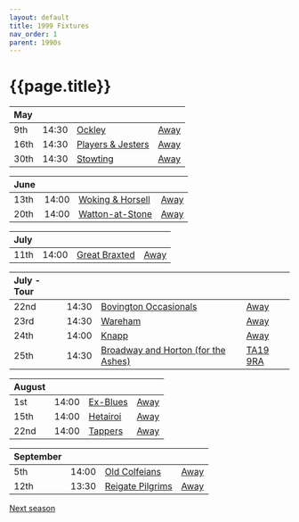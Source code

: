 ```yaml
---
layout: default
title: 1999 Fixtures
nav_order: 1
parent: 1990s
---
```


# {{page.title}}

| May |  |  |  |
|:---|:---|:---|:---|
| 9th | 14:30 | [Ockley](ockley) | [Away](https://goo.gl/maps/vmhvFhbrVZGrsXAAA) |
| 16th | 14:30 | [Players & Jesters](players-and-jesters) | [Away](https://goo.gl/maps/KGzzRcghVYN3R91v6) |
| 30th | 14:30 | [Stowting](stowting) | [Away](https://goo.gl/maps/3Br4woRQXRqh9Uje8) |

| June |  |  |  |
|:---|:---|:---|:---|
| 13th | 14:00 | [Woking & Horsell](woking-and-horsell) | [Away](https://goo.gl/maps/DwCP4qFZYRwPrzHZA) |
| 20th | 14:00 | [Watton-at-Stone](watton-at-stone) | [Away](https://goo.gl/maps/JPBQawMsjLgYtVHk9) |

| July |  |  |  |
|:---|:---|:---|:---|
| 11th | 14:00 | [Great Braxted](great-braxted) | [Away](https://goo.gl/maps/5dWvmTH5gDhjv58u6) |

| July - Tour |  |  |  |
|:---|:---|:---|:---|
| 22nd | 14:30 | [Bovington Occasionals](bovington-occasionals) | [Away](https://goo.gl/maps/ZAQ2sHnhykNNozJHA) |
| 23rd | 14:30 | [Wareham](wareham) | [Away](https://goo.gl/maps/qLQix9VNmP1CvwWt5) |
| 24th | 14:00 | [Knapp](knapp) | [Away](https://goo.gl/maps/RY2GFtz5yvPNAruV6) |
| 25th | 14:30 | [Broadway and Horton (for the Ashes)](broadway-and-horton) | [TA19 9RA](https://goo.gl/maps/ULbmC6LSX5HSAe8U6) |

| August |  |  |  |
|:---|:---|:---|:---|
| 1st | 14:00 | [Ex-Blues](ex-blues) | [Away](https://goo.gl/maps/9zfgJBACcaKzprkPA) |
| 15th | 14:00 | [Hetairoi](hetairoi) | [Away](https://goo.gl/maps/AfwCKu9WW93YqXJa6) |
| 22nd | 14:00 | [Tappers](tappers) | [Away](https://goo.gl/maps/VrSWAsVDD2Xi4Nxy9) |

| September |  |  |  |
|:---|:---|:---|:---|
| 5th | 14:00 | [Old Colfeians](old-colfeians) | [Away](https://goo.gl/maps/G3ZRvFg7gYvB2Fng8) |
| 12th | 13:30 | [Reigate Pilgrims](reigate-pilgrims) | [Away](https://goo.gl/maps/z54KDhWLtQreY6xy9) |

[Next season](../2000)